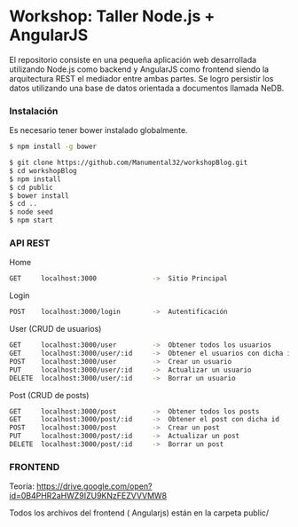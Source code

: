 # Workshop: Taller Node.js + AngularJS 

El repositorio consiste en una pequeña aplicación web desarrollada utilizando Node.js como backend y AngularJS como frontend siendo la arquitectura REST el mediador entre ambas partes. Se logro persistir los datos utilizando una base de datos orientada a documentos llamada NeDB.

### Instalación

Es necesario tener bower instalado globalmente.

```sh
$ npm install -g bower
```

```sh
$ git clone https://github.com/Manumental32/workshopBlog.git
$ cd workshopBlog
$ npm install
$ cd public
$ bower install
$ cd ..
$ node seed
$ npm start
```

### API REST

Home
```sh
GET     localhost:3000              ->  Sitio Principal
```

Login
```sh
POST    localhost:3000/login        ->  Autentificación
```

User (CRUD de usuarios)
```sh
GET     localhost:3000/user         ->  Obtener todos los usuarios
GET     localhost:3000/user/:id     ->  Obtener el usuarios con dicha id
POST    localhost:3000/user         ->  Crear un usuario
PUT     localhost:3000/user/:id     ->  Actualizar un usuario
DELETE  localhost:3000/user/:id     ->  Borrar un usuario
```

Post (CRUD de posts)
```sh
GET     localhost:3000/post         ->  Obtener todos los posts
GET     localhost:3000/post/:id     ->  Obtener el post con dicha id
POST    localhost:3000/post         ->  Crear un post
PUT     localhost:3000/post/:id     ->  Actualizar un post
DELETE  localhost:3000/post/:id     ->  Borrar un post
```

### FRONTEND

Teoría:
https://drive.google.com/open?id=0B4PHR2aHWZ9IZU9KNzFEZVVVMW8

Todos los archivos del frontend ( Angularjs) están en la carpeta public/
